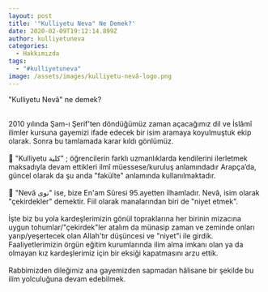```yaml
---
layout: post
title: '"Kulliyetu Neva" Ne Demek?'
date: 2020-02-09T19:12:14.899Z
author: kulliyetuneva
categories:
  - Hakkımızda
tags:
  - "#kulliyetuneva"
image: /assets/images/kulliyetu-nevâ-logo.png
---
```

<!--StartFragment-->

"Kulliyetu Nevâ" ne demek?

\
2010 yılında Şam-ı Şerif'ten döndüğümüz zaman açacağımız dil ve İslâmî ilimler kursuna gayemizi ifade edecek bir isim aramaya koyulmuştuk ekip olarak. Sonra bu tamlamada karar kıldı gönlümüz.\
\
🌾 "Kulliyetu كلية" ; öğrencilerin farklı uzmanlıklarda kendilerini ilerletmek maksadıyla devam ettikleri ilmî müessese/kuruluş anlamındadır Arapça’da, güncel olarak da şu anda "fakülte" anlamında kullanılmaktadır.\
\
🌾 "Nevâ نوى" ise, bize En'am Sûresi 95.ayetten ilhamladır. Nevâ, isim olarak "çekirdekler" demektir. Fiil olarak manalarından biri de "niyet etmek".\
\
İşte biz bu yola kardeşlerimizin gönül topraklarına her birinin mizacına uygun tohumlar/"çekirdek"ler atalım da münasip zaman ve zeminde onları yarıp/yeşertecek olan Allah'tır düşüncesi ve "niyet"i ile girdik. Faaliyetlerimizin örgün eğitim kurumlarında ilim alma imkanı olan ya da olmayan kız kardeşlerimiz için bir eksiği kapatmasını arzu ettik.\
\
Rabbimizden dileğimiz ana gayemizden sapmadan hâlisane bir şekilde bu ilim yolculuğuna devam edebilmek.

<!--EndFragment-->